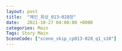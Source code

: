 ```yaml
---
layout: post
title:  "메인_회상_013~028장"
date:   2021-10-27 04:00:00 +0000
categories: Main
Tags: Story Main
SceneCode: ["scene_skip_cp013-028_q1_s10"]
---
```

